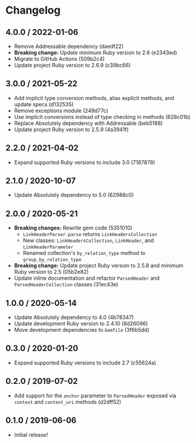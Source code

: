 # Changelog

## 4.0.0 / 2022-01-06

- Remove Addressable dependency (daedf22)
- **Breaking change:** Update minimum Ruby version to 2.6 (e2343ed)
- Migrate to GitHub Actions (509b2c4)
- Update project Ruby version to 2.6.9 (c39bc66)

## 3.0.0 / 2021-05-22

- Add implicit type conversion methods, alias explicit methods, and update specs (d132535)
- Remove exceptions module (249d77c)
- Use implicit conversions instead of type checking in methods (628c01b)
- Replace Absolutely dependency with Addressable (beb5188)
- Update project Ruby version to 2.5.9 (4a3941f)

## 2.2.0 / 2021-04-02

- Expand supported Ruby versions to include 3.0 (7187878)

## 2.1.0 / 2020-10-07

- Update Absolutely dependency to 5.0 (62988c0)

## 2.0.0 / 2020-05-21

- **Breaking changes:** Rewrite gem code (5351010)
	- `LinkHeaderParser.parse` returns `LinkHeadersCollection`
	- New classes: `LinkHeadersCollection`, `LinkHeader`, and `LinkHeaderParameter`
	- Renamed collection's `by_relation_type` method to `group_by_relation_type`
- **Breaking change:** Update project Ruby version to 2.5.8 and minimum Ruby version to 2.5 (05b2e82)
- Update inline documentation and refactor `ParsedHeader` and `ParsedHeaderCollection` classes (31ec43e)

## 1.0.0 / 2020-05-14

- Update Absolutely dependency to 4.0 (4b78347)
- Update development Ruby version to 2.4.10 (8d26096)
- Move development dependencies to `Gemfile` (3f6b5dd)

## 0.3.0 / 2020-01-20

- Expand supported Ruby versions to include 2.7 (c55624a)

## 0.2.0 / 2019-07-02

- Add support for the `anchor` parameter to `ParsedHeader` exposed via `context` and `context_uri` methods (d2dff52)

## 0.1.0 / 2019-06-06

- Initial release!
